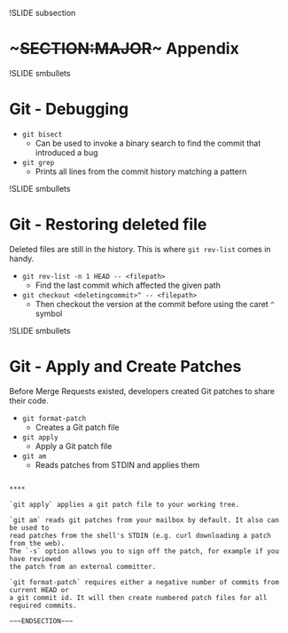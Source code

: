 !SLIDE subsection
# ~~~SECTION:MAJOR~~~ Appendix

!SLIDE smbullets
# Git - Debugging

* `git bisect`
  * Can be used to invoke a binary search to find the commit that introduced a bug
* `git grep`
  * Prints all lines from the commit history matching a pattern

!SLIDE smbullets
# Git - Restoring deleted file

Deleted files are still in the history. This is where `git rev-list` comes in handy.

* `git rev-list -n 1 HEAD -- <filepath>`
  * Find the last commit which affected the given path
* `git checkout <deletingcommit>^ -- <filepath>`
  * Then checkout the version at the commit before using the caret `^` symbol

!SLIDE smbullets
# Git - Apply and Create Patches

Before Merge Requests existed, developers created Git patches to share their code.

* `git format-patch`
  * Creates a Git patch file
* `git apply`
  * Apply a Git patch file
* `git am`
  * Reads patches from STDIN and applies them

~~~SECTION:handouts~~~

****

`git apply` applies a git patch file to your working tree.

`git am` reads git patches from your mailbox by default. It also can be used to
read patches from the shell's STDIN (e.g. curl downloading a patch from the web).
The `-s` option allows you to sign off the patch, for example if you have reviewed
the patch from an external committer.

`git format-patch` requires either a negative number of commits from current HEAD or
a git commit id. It will then create numbered patch files for all required commits.

~~~ENDSECTION~~~
